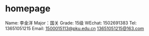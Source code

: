 # homepage
Name: 李金洋
Major：国关
Grade: 15级
WEchat: 1502691383
Tel: 13651051215
Email: 1500015113@pku.edu.cn   13651051215@163.com
